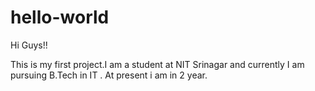 # hello-world

Hi Guys!! 

This is my first project.I am a student at NIT Srinagar and currently I am pursuing B.Tech in IT . 
At present i am in 2 year.
